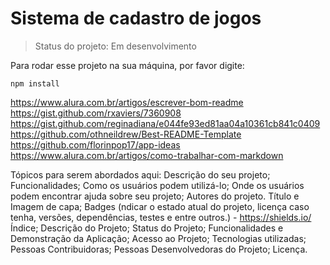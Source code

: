 <h1>Sistema de cadastro de jogos</h1>

> Status do projeto: Em desenvolvimento

Para rodar esse projeto na sua máquina, por favor digite:

```
npm install
```
https://www.alura.com.br/artigos/escrever-bom-readme
https://gist.github.com/rxaviers/7360908
https://gist.github.com/reginadiana/e044fe93ed81aa04a10361cb841c0409
https://github.com/othneildrew/Best-README-Template
https://github.com/florinpop17/app-ideas
https://www.alura.com.br/artigos/como-trabalhar-com-markdown

Tópicos para serem abordados aqui:
Descrição do seu projeto;
Funcionalidades;
Como os usuários podem utilizá-lo;
Onde os usuários podem encontrar ajuda sobre seu projeto;
Autores do projeto.
Título e Imagem de capa;
Badges (ndicar o estado atual do projeto, licença caso tenha, versões, dependências, testes e entre outros.) - https://shields.io/
Índice;
Descrição do Projeto;
Status do Projeto;
Funcionalidades e Demonstração da Aplicação;
Acesso ao Projeto;
Tecnologias utilizadas;
Pessoas Contribuidoras;
Pessoas Desenvolvedoras do Projeto;
Licença.
